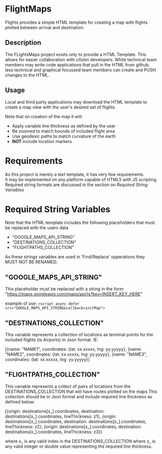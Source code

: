 FlightMaps
==========

Flights provides a simple HTML template for creating a map with flights plotted between arrival and destination. 

Description
-----------

The FLightsMaps project exists only to provide a HTML Template. This allows for easier collaboration with citizen developers. 
While technical team members may write code applications that pull in the HTML from github, less technical and graphical focussed team members can create and PUSH changes to the HTML.


Usage
-----

Local and third party applications may download the HTML template to create a map view with the user's desired set of flights.

Note that on creation of the map it will:
- Apply variable line thickness as defined by the user
- Be zoomed to match bounds of included flight area
- Use geodesic paths to match curvature of the earth
- **NOT** include location markers


Requirements
============
As this project is merely a text template, it has very few requirements.  
It may be implemented on any platform capable of HTML5 with JS scripting.
Required string formats are discussed in the section on _Required String Variables_



Required String Variables
=========================
Note that the HTML template includes the following placeholders that must be replaced with the users data

* "GOOGLE_MAPS_API_STRING"
* "DESTINATIONS_COLLECTION"
* "FLIGHTPATHS_COLLECTION"

As these strings variables are used in 'Find/Replace' opperations they MUST NOT BE RENAMED.

"GOOGLE_MAPS_API_STRING"
------------------------
This placeholder must be replaced with a string in the form:
"https://maps.googleapis.com/maps/api/js?key=INSERT_KEY_HERE"

example of use:
`<script async defer src="GOOGLE_MAPS_API_STRING&callback=initMap">`


"DESTINATIONS_COLLECTION"
-------------------------
This variable represents a collection of locations as terminal points for the included flights (ie Airports) in Json format. IE:

[{name: "NAME1", coordinates: {lat: xx.xxxxx, lng: yy.yyyyy},
{name: "NAME2", coordinates: {lat: xx.xxxxx, lng: yy.yyyyy},
{name: "NAME3", coordinates: {lat: xx.xxxxx, lng: yy.yyyyy}]


"FLIGHTPATHS_COLLECTION"
------------------------
This variable represents a collect of pairs of locations from the DESTINATIONS_COLLECTION that will have routes plotted on the maps
This collection should be in Json format and include required line thickness as defined below:

[{origin: destinations[x_].coordinates, destination: destinations[x_].coordinates, lineThickness: z1},
{origin: destinations[x_].coordinates, destination: destinations[x_].coordinates, lineThickness: z2},
{origin: destinations[x_].coordinates, destination: destinations[x_].coordinates, lineThickness: z3}]

where x_ is any valid index in the DESTINATIONS_COLLECTION
where z_ is any valid integer or double value representing the required line thickness.

